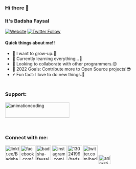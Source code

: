 ### Hi there 👋
### It's Badsha Faysal

[![Website](https://img.shields.io/website?label=Badsha-Faysal.me&style=for-the-badge&url=https%3A%2F%2Fcodestackr.com)](https://linktr.ee/Badsha_Faysal)
[![Twitter Follow](https://img.shields.io/twitter/follow/badshafaysal0?color=1DA1F2&logo=twitter&style=for-the-badge)](https://twitter.com/intent/follow?original_referer=https%3A%2F%2Fgithub.com%2FcodeSTACKr&screen_name=badshafaysal0)

#### Quick things about me!!

- 🌱 I want to grow-up.🙂
- 🔭 Currently learning everything...🤣
- 👯 Looking to collaborate with other programmers.😊
- 🥅 2022 Goals: Contribute more to Open Source projects!😎
- ⚡ Fun fact: I love to do new things.🧐
<br><br>

<h3 align="left">Support:</h3>
<p><a href="https://pastebin.ubuntu.com/p/2s8smghw5N/"> <img align="left" src="https://cdn.buymeacoffee.com/buttons/v2/default-yellow.png" height="50" width="210" alt="animationcoding" /></a></p><br><br>

<br><br>

### Connect with me:

[<img align="left" alt="linktr.ee/Badsha_Faysal | website" width="48px" src="https://img.icons8.com/color/48/000000/domain--v1.png" />][website]
[<img align="left" alt="facebook.com/badshafaysal0" width="48px" src="https://img.icons8.com/color/48/000000/facebook-new.png" />][facebook]
[<img align="left" alt="badsha-faysal-a315931a2| Linkedin" width="48px" src="https://img.icons8.com/color/50/000000/linkedin.png" />][linkedin]
[<img align="left" alt="instagram.com/badshafaysal0 | instagram" width="48px" src="https://img.icons8.com/color/50/000000/instagram-new--v1.png" />][instagram]
[<img align="left" alt="13024199/badshafaysal0 | Stackoverflow" width="48px" src="https://img.icons8.com/color/50/000000/stackoverflow.png" />][stack]
[<img align="left" alt="twitter.com/badshafaysal0 | Twitter" width="48px" src="https://img.icons8.com/color/50/000000/twitter--v1.png" />][twitter]

<br />

[website]: https://linktr.ee/Badsha_Faysal
[facebook]: https://www.facebook.com/badshafaysal0/
[linkedin]: https://www.linkedin.com/in/badshafaysal0/
[instagram]: https://www.instagram.com/badshafaysal0/
[stack]: https://stackoverflow.com/users/13024199/badshafaysal0
[twitter]: https://twitter.com/badshafaysal0
<a href="https://https://www.youtube.com/channel/UCb4YAWrLP8R3zz_IN8AR9dQ" target="blank"><img align="center" src="https://raw.githubusercontent.com/rahuldkjain/github-profile-readme-generator/master/src/images/icons/Social/youtube.svg" alt="animationcoding" height="30" width="40" /></a>
